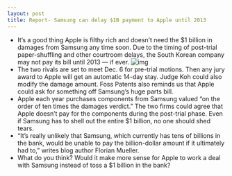 ```yaml
---
layout: post
title: Report- Samsung can delay $1B payment to Apple until 2013
---
```

* It’s a good thing Apple is filthy rich and doesn’t need the $1 billion in damages from Samsung any time soon. Due to the timing of post-trial paper-shuffling and other courtroom delays, the South Korean company may not pay its bill until 2013 — if ever.
![img](http://media.idownloadblog.com/wp-content/uploads/2012/03/apple-bank.jpg)
* The two rivals are set to meet Dec. 6 for pre-trial motions. Then any jury award to Apple will get an automatic 14-day stay. Judge Koh could also modify the damage amount. Foss Patents also reminds us that Apple could ask for something off Samsung’s huge parts bill.
* Apple each year purchases components from Samsung valued “on the order of ten times the damages verdict.” The two firms could agree that Apple doesn’t pay for the components during the post-trial phase. Even if Samsung has to shell out the entire $1 billion, no one should shed tears.
* “It’s really unlikely that Samsung, which currently has tens of billions in the bank, would be unable to pay the billion-dollar amount if it ultimately had to,” writes blog author Florian Mueller.
* What do you think? Would it make more sense for Apple to work a deal with Samsung instead of toss a $1 billion in the bank?

